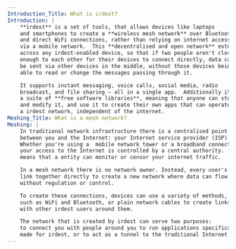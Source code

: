 ```yaml
---
Introduction_Title: What is irdest?
Introduction: |
    **irdest** is a set of tools, that allows devices like laptops 
    and smartphones to create a **wireless mesh network** over Bluetooth 
    and direct WiFi connections, rather than relying on internet access
    via a mobile network.  This **decentralised and open network** extends
    across any irdest-enabled device, so that if two people aren't close
    enough to each other for their devices to connect directly, data can
    be sent via other devices in the middle, without those devices being
    able to read or change the messages passing through it.

    It supports instant messaging, voice calls, social media, radio
    broadcast, and file sharing — all in a single app.  Additionally it is
    a suite of **free software libraries**, meaning that anyone can study
    and modify it, and use it to create their own apps that can operate on
    a irdest network, independent of the internet.
Meshing_Title: What is a mesh network?
Meshing: |
    In traditional network infrastructure there is a centralised point
    between you and the Internet: your Internet service provider (ISP).
    Whether you're using a  mobile network tower or a broadband connection,
    your access to the Internet is controlled by a central authority.  This
    means that a entity can monitor or censor your internet traffic.

    In a mesh network there is no network owner. Instead, every user's devices
    link together directly to create a new network where data can flow
    without regulation or control.

    To create these connections, devices can use a variety of methods,
    such as WiFi and Bluetooth, or plain network cables to create links
    with other irdest users around them.

    The network that is created by irdest can serve two purposes:
    to connect you with people around you to run applications specifically
    made for irdest, or to act as a tunnel to the traditional Internet.
---
```

